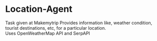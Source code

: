 # Location-Agent  
Task given at Makemytrip
Provides information like, weather condition, tourist destinations, etc, for a particular location.  
Uses OpenWeatherMap API and SerpAPI  


